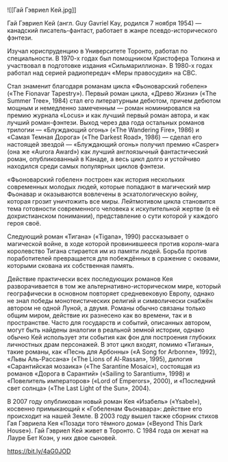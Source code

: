 ![[Гай Гэвриел Кей.jpg]]

Гай Гэвриел Кей (англ. Guy Gavriel Kay, родился 7 ноября 1954) — канадский писатель-фантаст, работает в жанре псевдо-исторического фэнтези.

Изучал юриспруденцию в Университете Торонто, работал по специальности. В 1970-х годах был помощником Кристофера Толкина и участвовал в подготовке издания «Сильмариллиона». В 1980-х годах работал над серией радиопередач «Меры правосудия» на CBC.

Стал знаменит благодаря романам цикла «Фьоноварский гобелен» («The Fionavar Tapestry»). Первый роман цикла, «Древо Жизни» («The Summer Tree», 1984) стал его литературным дебютом, причем дебютом мощным и немедленно замеченным — роман номинировался на премию журнала «Locus» и как лучший первый роман автора, и как лучший роман-фэнтези. Выход через два года остальных романов трилогии — «Блуждающий огонь» («The Wandering Fire», 1986) и «Самая Темная Дорога» («The Darkest Road», 1986) — сделал его настоящей звездой — «Блуждающий огонь» получил премию «Casper» (она же «Aurora Award») как лучший англоязычный фантастический роман, опубликованный в Канаде, а весь цикл долго и устойчиво находился среди самых популярных циклов фэнтези.

«Фьоноварский гобелен» построен как история нескольких современных молодых людей, которые попадают в магический мир Фьонавар и оказываются вовлечены в эсхатологическую войну, которая грозит уничтожить все миры. Лейтмотивом цикла становится тема готовности современного человека к искупительной жертве (в её дохристианском понимании), представление о сути которой у каждого героя своё.

Следующий роман «Тигана» («Tigana», 1990) рассказывает о магической войне, в ходе которой провинившееся против короля-мага королевство Тигана стирается им из памяти людей. Борьба против поработителей превращается для побеждённых в сражение с оковами, которыми скована их собственная память.

Действие практически всех последующих романов Кея разворачивается в том же альтернативно-историческом мире, который географически в основном повторяет средневековую Европу, однако не знал победы монотеистических религий и символически снабжён автором не одной Луной, а двумя. Романы обычно связаны только общим миром, действие их разнесено как во времени, так и в пространстве. Часто для государств и событий, описанных автором, могут быть найдены аналогии в реальной земной истории, однако обычно Кей использует эти события как фон для построения глубоких личностных драм персонажей. В этот цикл входят, помимо «Тиганы», такие романы, как «Песнь для Арбонны» («A Song for Arbonne», 1992), «Львы Аль-Рассана» («The Lions of Al-Rassan», 1995), дилогия «Сарантийская мозаика» («The Sarantine Mosaic»), состоящая из романов «Дорога в Сарантий» («Sailing to Sarantium», 1998) и «Повелитель императоров» («Lord of Emperors», 2000), и «Последний свет солнца» («The Last Light of the Sun», 2004).

В 2007 году опубликован новый роман Кея «Изабель» («Ysabel»), косвенно примыкающий к «Гобеленам Фьонавара»: действие его происходит на нашей Земле. В 2003 году вышел также сборник стихов Гая Гэвриела Кея «Позади того тёмного дома» («Beyond This Dark House»). Гай Гэвриел Кей живет в Торонто. С 1984 года он женат на Лауре Бет Коэн, у них двое сыновей.

https://bit.ly/4aG0JOD